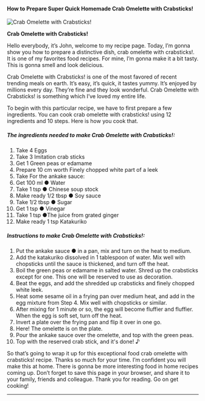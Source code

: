             

#### How to Prepare Super Quick Homemade Crab Omelette with Crabsticks!

![Crab Omelette with Crabsticks!](https://img-global.cpcdn.com/recipes/5422285352599552/751x532cq70/crab-omelette-with-crabsticks-recipe-main-photo.jpg)

**Crab Omelette with Crabsticks!**

Hello everybody, it’s John, welcome to my recipe page. Today, I’m gonna show you how to prepare a distinctive dish, crab omelette with crabsticks!. It is one of my favorites food recipes. For mine, I’m gonna make it a bit tasty. This is gonna smell and look delicious.

Crab Omelette with Crabsticks! is one of the most favored of recent trending meals on earth. It’s easy, it’s quick, it tastes yummy. It’s enjoyed by millions every day. They’re fine and they look wonderful. Crab Omelette with Crabsticks! is something which I’ve loved my entire life.

To begin with this particular recipe, we have to first prepare a few ingredients. You can cook crab omelette with crabsticks! using 12 ingredients and 10 steps. Here is how you cook that.

##### The ingredients needed to make Crab Omelette with Crabsticks!:

1.  Take 4 Eggs
2.  Take 3 Imitation crab sticks
3.  Get 1 Green peas or edamame
4.  Prepare 10 cm worth Finely chopped white part of a leek
5.  Take For the ankake sauce:
6.  Get 100 ml ● Water
7.  Take 1 tsp ● Chinese soup stock
8.  Make ready 1/2 tbsp ● Soy sauce
9.  Take 1/2 tbsp ● Sugar
10.  Get 1 tsp ● Vinegar
11.  Take 1 tsp ●The juice from grated ginger
12.  Make ready 1 tsp Katakuriko

##### Instructions to make Crab Omelette with Crabsticks!:

1.  Put the ankake sauce ● in a pan, mix and turn on the heat to medium.
2.  Add the katakuriko dissolved in 1 tablespoon of water. Mix well with chopsticks until the sauce is thickened, and turn off the heat.
3.  Boil the green peas or edamame in salted water. Shred up the crabsticks except for one. This one will be reserved to use as decoration.
4.  Beat the eggs, and add the shredded up crabsticks and finely chopped white leek.
5.  Heat some sesame oil in a frying pan over medium heat, and add in the egg mixture from Step 4. Mix well with chopsticks or similar.
6.  After mixing for 1 minute or so, the egg will become fluffier and fluffier. When the egg is soft set, turn off the heat.
7.  Invert a plate over the frying pan and flip it over in one go.
8.  Here! The omelette is on the plate.
9.  Pour the ankake sauce over the omelette, and top with the green peas.
10.  Top with the reserved crab stick, and it's done! ♪

So that’s going to wrap it up for this exceptional food crab omelette with crabsticks! recipe. Thanks so much for your time. I’m confident you will make this at home. There is gonna be more interesting food in home recipes coming up. Don’t forget to save this page in your browser, and share it to your family, friends and colleague. Thank you for reading. Go on get cooking!

* * *